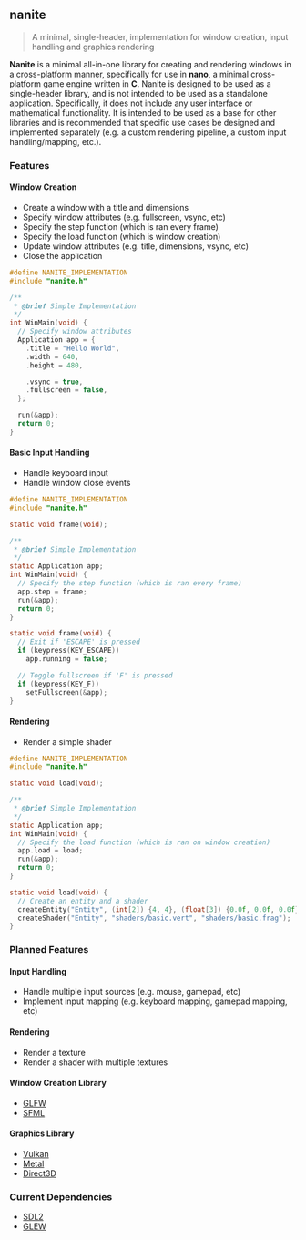 ## nanite
> A minimal, single-header, implementation for window creation, input handling and graphics rendering

**Nanite** is a minimal all-in-one library for creating and rendering windows in a cross-platform manner, specifically for use in **nano**, a minimal cross-platform game engine written in **C**. Nanite is designed to be used as a single-header library, and is not intended to be used as a standalone application. Specifically, it does not include any user interface or mathematical functionality. It is intended to be used as a base for other libraries and is recommended that specific use cases be designed and implemented separately (e.g. a custom rendering pipeline, a custom input handling/mapping, etc.).

### Features
#### Window Creation
* Create a window with a title and dimensions
* Specify window attributes (e.g. fullscreen, vsync, etc)
* Specify the step function (which is ran every frame)
* Specify the load function (which is window creation)
* Update window attributes (e.g. title, dimensions, vsync, etc)
* Close the application

```c
#define NANITE_IMPLEMENTATION
#include "nanite.h"

/**
 * @brief Simple Implementation
 */
int WinMain(void) {
  // Specify window attributes
  Application app = {
    .title = "Hello World",
    .width = 640,
    .height = 480,

    .vsync = true,
    .fullscreen = false,
  };

  run(&app);
  return 0;
}
```

#### Basic Input Handling
* Handle keyboard input
* Handle window close events

```c
#define NANITE_IMPLEMENTATION
#include "nanite.h"

static void frame(void);

/**
 * @brief Simple Implementation
 */
static Application app;
int WinMain(void) {
  // Specify the step function (which is ran every frame)
  app.step = frame;
  run(&app);
  return 0;
}

static void frame(void) {
  // Exit if 'ESCAPE' is pressed
  if (keypress(KEY_ESCAPE))
    app.running = false;

  // Toggle fullscreen if 'F' is pressed
  if (keypress(KEY_F))
    setFullscreen(&app);
}
```

#### Rendering
* Render a simple shader

```c
#define NANITE_IMPLEMENTATION
#include "nanite.h"

static void load(void);

/**
 * @brief Simple Implementation
 */
static Application app;
int WinMain(void) {
  // Specify the load function (which is ran on window creation)
  app.load = load;
  run(&app);
  return 0;
}

static void load(void) {
  // Create an entity and a shader
  createEntity("Entity", (int[2]) {4, 4}, (float[3]) {0.0f, 0.0f, 0.0f});
  createShader("Entity", "shaders/basic.vert", "shaders/basic.frag");
}
```

### Planned Features
#### Input Handling
* Handle multiple input sources (e.g. mouse, gamepad, etc)
* Implement input mapping (e.g. keyboard mapping, gamepad mapping, etc)

#### Rendering
* Render a texture
* Render a shader with multiple textures

#### Window Creation Library
* [GLFW](https://www.glfw.org/)
* [SFML](http://www.sfml-dev.org/)

#### Graphics Library
* [Vulkan](https://www.khronos.org/vulkan/index.html)
* [Metal](https://developer.apple.com/metal/Metal.html)
* [Direct3D](https://www.microsoft.com/en-us/download/details.aspx?id=55653)

### Current Dependencies
* [SDL2](https://www.libsdl.org/release/)
* [GLEW](https://glew.sourceforge.net/basic.html)
